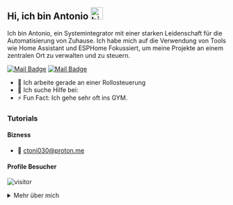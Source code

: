 ## Hi, ich bin Antonio <img src="https://user-images.githubusercontent.com/1303154/88677602-1635ba80-d120-11ea-84d8-d263ba5fc3c0.gif" width="28px" height="28px" alt="hi">

Ich bin Antonio, ein Systemintegrator mit einer starken Leidenschaft für die Automatisierung von Zuhause. Ich habe mich auf die Verwendung von Tools wie Home Assistant und ESPHome Fokussiert, um meine Projekte an einem zentralen Ort zu verwalten und zu steuern. 


[![Mail Badge](https://img.shields.io/badge/locoo.030-e84393?style=flat&labelColor=e84393&logo=instagram&logoColor=white)](https://instagram.com/locoo.030) [![Mail Badge](https://img.shields.io/badge/ctoni030@proton.me-c0392b?style=flat&labelColor=c0392b&logo=gmail&logoColor=white)](mailto:ctoni030@proton.me)

<!-- TODO: Add last video link -->

- 🔭 Ich arbeite gerade an einer Rollosteuerung 
- 🤔 Ich suche Hilfe bei:
- ⚡ Fun Fact: Ich gehe sehr oft ins GYM.

### Tutorials

#### Bizness
- :email: ctoni030@proton.me


#### Profile Besucher 

![visitor](https://visitor-badge.glitch.me/badge?page_id=antonio-030.antonio-030)

<details>
<summary>
  Mehr über mich
</summary>

<br >

Ich Liebe Essen :)

[reactplaylist]: https://www.youtube.com/watch?v=KxXXEL-k47Y&list=PLvXDmnBbOF7RnYiZvDwl2Pzcs2kfi10wd
[vscodetutorial]: https://www.youtube.com/watch?v=Bkie2ai8qeE&t=8s
[htmltutorial]: https://www.youtube.com/watch?v=VK6MXVxOsws&t=27s
[javascripttutorial]: https://www.youtube.com/watch?v=D-LHKvmX37E

